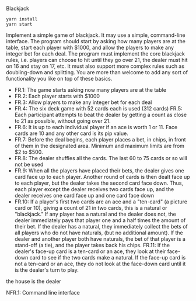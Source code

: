 Blackjack

```
yarn install
yarn start
```

Implement a simple game of blackjack. It may use a simple, command-line interface. The program should start by asking how many players are at the table, 
start each player with $1000, and allow the players to make any integer bet for each deal.
The program must implement the core blackjack rules, i.e. players can choose to hit until they go over 21, the dealer must hit on 16 and stay on 17, etc.
 It must also support more complex rules such as doubling-down and splitting.
You are more than welcome to add any sort of functionality you like on top of these basics.

* FR.1: The game starts asking now many players are at the table
* FR.2: Each player starts with $1000
* FR.3: Allow players to make any integer bet for each deal
* FR.4: The six deck game with 52 cards each is used (312 cards)
FR.5: Each participant attempts to beat the dealer by getting a count as close to 21 as possible, without going over 21.
* FR.6: It is up to each individual player if an ace is worth 1 or 11. Face cards are 10 and any other card is its pip value.
* FR.7: Before the deal begins, each player places a bet, in chips, in front of them in the designated area. Minimum and maximum limits are from $2 to $500.
* FR.8: The dealer shuffles all the cards. The last 60 to 75 cards or so will not be used
* FR.9: When all the players have placed their bets, the dealer gives one card face up to each player. Another round of cards is then dealt face up to each player,
      but the dealer takes the second card face down. Thus, each player except the dealer receives two cards face up, and the dealer receives one card face up and one card face down
* FR.10: If a player's first two cards are an ace and a "ten-card" (a picture card or 10), giving a count of 21 in two cards, this is a natural or "blackjack."
       If any player has a natural and the dealer does not, the dealer immediately pays that player one and a half times the amount of their bet.
       If the dealer has a natural, they immediately collect the bets of all players who do not have naturals, (but no additional amount).
       If the dealer and another player both have naturals, the bet of that player is a stand-off (a tie), and the player takes back his chips.
FR.11: If the dealer's face-up card is a ten-card or an ace, they look at their face-down card to see if the two cards make a natural. 
       If the face-up card is not a ten-card or an ace, they do not look at the face-down card until it is the dealer's turn to play.



the house is the dealer



NFR.1: Command line interface